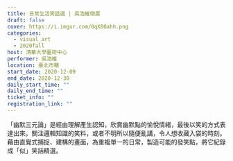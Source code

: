 ```yaml
---
title: 日常生活笑話選 | 吳浩維個展
draft: false
cover: https://i.imgur.com/0qX0Oahh.png
categories:
  - visual_art
  - 2020fall
host: 清華大學藝術中心
performer: 吳浩維
location: 臺北市轄
start_date: 2020-12-09
end_date: 2020-12-30
daily_start_time: ""
daily_end_time: ""
ticket_info: ""
registration_link: ""
---
```

「幽默三元論」是經由理解產生認知，欣賞幽默點的愉悅情緒，最後以笑的方式表達出來。關注邏輯知識的笑料，或者不明所以隨便亂講，令人想收藏入袋的時刻。藉由直覺式捕捉、建構的畫面，為重複單一的日常，製造可能的發笑點，將它紀錄成「似」笑話精選。